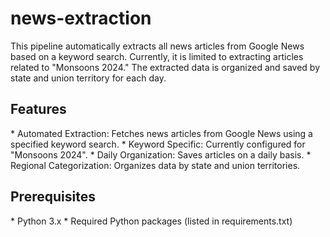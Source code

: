 # news-extraction
 
This pipeline automatically extracts all news articles from Google News based on a keyword search. Currently, it is limited to extracting articles related to "Monsoons 2024." The extracted data is organized and saved by state and union territory for each day.

<h2> Features </h2>
* Automated Extraction: Fetches news articles from Google News using a specified keyword search.
* Keyword Specific: Currently configured for "Monsoons 2024".
* Daily Organization: Saves articles on a daily basis.
* Regional Categorization: Organizes data by state and union territories.

<h2> Prerequisites </h2>
* Python 3.x
* Required Python packages (listed in requirements.txt)


